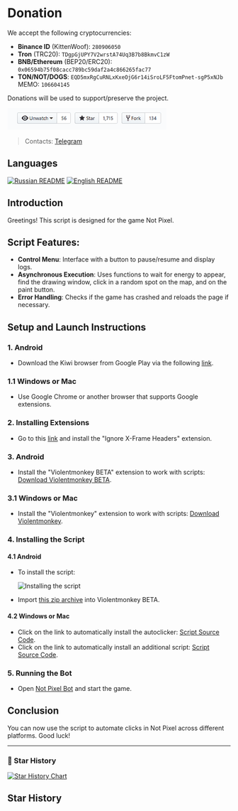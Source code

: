 # Donation

We accept the following cryptocurrencies:

- **Binance ID** (KittenWoof): `280906050`
- **Tron** (TRC20): `TDgpGjUPY7V2wrstA74Uq3B7b8BkmvС1zW`
- **BNB/Ethereum** (BEP20/ERC20): `0x06594b75f08cacc789bc59daf2a4c866265fac77`
- **TON/NOT/DOGS**: `EQD5mxRgCuRNLxKxeOjG6r14iSroLF5FtomPnet-sgP5xNJb` MEMO: `106604145`

Donations will be used to support/preserve the project.

<img src="https://github.com/VemLavarALoucaGamers/vlalg-nimbus/blob/main/editable/github-star.gif" alt="nimbus-star" />

> Contacts: [Telegram](https://t.me/kittenwof)

## Languages
[![Russian README](https://raw.githubusercontent.com/hjnilsson/country-flags/master/png100px/ru.png)](README.md) [![English README](https://raw.githubusercontent.com/hjnilsson/country-flags/master/png100px/us.png)](README_EN.md) 

## Introduction

Greetings!
This script is designed for the game Not Pixel.

## Script Features:

- **Control Menu**: Interface with a button to pause/resume and display logs.
- **Asynchronous Execution**: Uses functions to wait for energy to appear, find the drawing window, click in a random spot on the map, and on the paint button.
- **Error Handling**: Checks if the game has crashed and reloads the page if necessary.

## Setup and Launch Instructions

### 1. Android
- Download the Kiwi browser from Google Play via the following [link](https://play.google.com/store/apps/details?id=com.kiwibrowser.browser).

### 1.1 Windows or Mac
- Use Google Chrome or another browser that supports Google extensions.

### 2. Installing Extensions
- Go to this [link](https://chromewebstore.google.com/detail/ignore-x-frame-headers/gleekbfjekiniecknbkamfmkohkpodhe) and install the "Ignore X-Frame Headers" extension.

### 3. Android
- Install the "Violentmonkey BETA" extension to work with scripts:
  [Download Violentmonkey BETA](https://chromewebstore.google.com/detail/violentmonkey-beta/opokoaglpekkimldnlggpoagmjegichg).

### 3.1 Windows or Mac
- Install the "Violentmonkey" extension to work with scripts:
  [Download Violentmonkey](https://chromewebstore.google.com/detail/violentmonkey/jinjaccalgkegednnccohejagnlnfdag).

### 4. Installing the Script

#### 4.1 Android
- To install the script:
  
  ![Installing the script](https://github.com/ilfae/Script-Not-Pixel/blob/main/img/1.png)

- Import [this zip archive](https://github.com/ilfae/Script-Not-Pixel/raw/refs/heads/main/@kittenwof.zip) into Violentmonkey BETA.

#### 4.2 Windows or Mac
- Click on the link to automatically install the autoclicker:
  [Script Source Code](https://github.com/ilfae/Script-Not-Pixel/raw/main/Not-Pixel-AutoFarm.user.js).
- Click on the link to automatically install an additional script:
  [Script Source Code](https://github.com/ilfae/Script-Not-Pixel/raw/main/Not-Pixel-Restart.user.js).

### 5. Running the Bot
- Open [Not Pixel Bot](https://web.telegram.org/k/#?tgaddr=tg%3A%2F%2Fresolve%3Fdomain%3Dnotpixel%26appname%3Dapp%26startapp%3Df2001120886) and start the game.

## Conclusion

You can now use the script to automate clicks in Not Pixel across different platforms. Good luck!

---

### 🌟 Star History

[![Star History Chart](https://api.star-history.com/svg?repos=ilfae/Script-Not-Pixel&type=Date)](https://star-history.com/#ilfae/Script-Not-Pixel&Date)
## Star History
